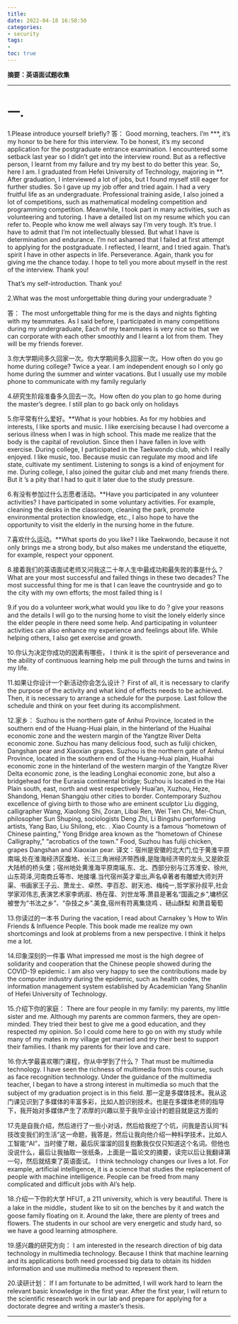 ```yaml
---
title: 
date: 2022-04-18 16:58:50
categories:
- security
tags:
- 
toc: true
---
```

**摘要：英语面试题收集**
<!-- more -->
---
# 一.
1.Please introduce yourself briefly?
答：
    Good morning, teachers. I’m ***, it’s my honor to be here for this interview.
    To be honest, it’s my second application for the postgraduate entrance examination. I encountered some setback last year so I didn’t get into the interview round. But as a reflective person, I learnt from my failure and try my best to do better this year. So, here I am.
  I graduated from Hefei University of Technology, majoring in **. After graduation, I interviewed a lot of jobs, but I found myself still eager for further studies. So I gave up my job offer and tried again.
    I had a very fruitful life as an undergraduate. Professional training aside, I also joined a lot of competitions, such as mathematical modeling competition and programming competition. Meanwhile, I took part in many activities, such as volunteering and tutoring. I have a detailed list on my resume which you can refer to.
    People who know me well always say I’m very tough. It’s true. I have to admit that I’m not intellectually blessed. But what I have is determination and endurance. I’m not ashamed that I failed at first attempt to applying for the postgraduate. I reflected, I learnt, and I tried again. That’s spirit I have in other aspects in life. Perseverance.
    Again, thank you for giving me the chance today. I hope to tell you more about myself in the rest of the interview. Thank you!

That’s my self-introduction. Thank you!

2.What was the most unforgettable thing during your undergraduate？

答：
    The most unforgettable thing for me is the days and nights fighting with my teammates. As I said before, I participated in many competitions during my undergraduate, Each of my teammates is very nice so that we can corporate with each other smoothly and I learnt a lot from them. They will be my friends forever.

3.你大学期间多久回家一次。你大学期间多久回家一次。How often do you go home during college?
Twice a year. I am independent enough so I only go home during the summer and winter vacations. But I usually use my mobile phone to communicate with my family regularly

4.研究生阶段准备多久回去一次。How often do you plan to go home during the master’s degree.
I still plan to go back only on holidays


5.你平常有什么爱好。**What is your hobbies.
As for my hobbies and interests, I like sports and music.
I like exercising because I had overcome a serious illness when I was in high school. This made me realize that the body is the capital of revolution. Since then I have fallen in love with exercise. During college, I participated in the Taekwondo club, which I really enjoyed.
I like music, too. Because music can regulate my mood and life state, cultivate my sentiment. Listening to songs is a kind of enjoyment for me. During college, I also joined the guitar club and met many friends there. But it ’s a pity that I had to quit it later due to the study pressure.

6.有没有参加过什么志愿者活动。**Have you participated in any volunteer activities?
I have participated in some voluntary activities. For example, cleaning the desks in the classroom, cleaning the park, promote environmental protection knowledge, etc., I also hope to have the opportunity to visit the elderly in the nursing home in the future.

7.喜欢什么运动。**What sports do you like?
I like Taekwondo, because it not only brings me a strong body, but also makes me understand the etiquette, for example, respect your opponent.

8.接着我们的英语面试老师又问我这二十年人生中最成功和最失败的事是什么？
What are your most successful and failed things in these two decades?
The most successful thing for me is that I can leave the countryside and go to the city with my own efforts; the most failed thing is I

9.if you do a volunteer work,what would you like to do？give your reasons and the details
I will go to the nursing home to visit the lonely elderly since the elder people in there need some help. And participating in volunteer activities can also enhance my experience and feelings about life. While helping others, I also get exercise and growth.

10.你认为决定你成功的因素有哪些，
I think it is the spirit of perseverance and the ability of continuous learning help me pull through the turns and twins in my life.

11.如果让你设计一个新活动你会怎么设计？
First of all, it is necessary to clarify the purpose of the activity and what kind of effects needs to be achieved. Then, it is necessary to arrange a schedule for the purpose. Last follow the schedule and think on your feet during its accomplishment.

12.家乡：
Suzhou is the northern gate of Anhui Province, located in the southern end of the Huang-Huai plain, in the hinterland of the Huaihai economic zone and the western margin of the Yangtze River Delta economic zone. Suzhou has many delicious food, such as fuliji chicken, Dangshan pear and Xiaoxian grapes.
Suzhou is the northern gate of Anhui Province, located in the southern end of the Huang-Huai plain, Huaihai economic zone in the hinterland of the western margin of the Yangtze River Delta economic zone, is the leading Longhai economic zone, but also a bridgehead for the Eurasia continental bridge; Suzhou is located in the Hai Plain south, east, north and west respectively Huai’an, Xuzhou, Heze, Shandong, Henan Shangqiu other cities to border. Contemporary Suzhou excellence of giving birth to those who are eminent sculptor Liu digging, calligrapher Wang, Xiaolong Shi, Zoran, Libai Ren, Wei Tien Chi, Mei-Chun, philosopher Sun Shuping, sociologists Deng Zhi, Li Bingshu performing artists, Yang Bao, Liu Shilong, etc. . Xiao County is a famous “hometown of Chinese painting,” Yong Bridge area known as the “hometown of Chinese Calligraphy,” “acrobatics of the town.” Food, Suzhou has fuliji chicken, grapes Dangshan and Xiaoxian pear.
译文：宿州是安徽的北大门,位于黄淮平原南端,处在淮海经济区腹地、长江三角洲经济带西缘,是陇海经济带的龙头,又是欧亚大陆桥的桥头堡；宿州地处黄淮海平原南端,东、北、西部分别与江苏淮安、徐州,山东荷泽,河南商丘等市、地接壤.当代宿州英才辈出,声名卓著者有雕塑大师刘开渠、书画家王子云、萧龙士、卓然、李百忍、尉天池、梅纯一,哲学家孙叔平,社会学家邓伟志,表演艺术家李炳淑、杨在葆、刘世龙等.萧县是著名“国画之乡”,墉桥区被誉为“书法之乡”、“杂技之乡”.美食,宿州有符离集烧鸡 、砀山酥梨 和萧县葡萄

13.你读过的一本书
During the vacation, I read about Carnakey ’s How to Win Friends & Influence People. This book made me realize my own shortcomings and look at problems from a new perspective. I think it helps me a lot.

14.印象深刻的一件事
What impressed me most is the high degree of solidarity and cooperation that the Chinese people showed during the COVID-19 epidemic. I am also very happy to see the contributions made by the computer industry during the epidemic, such as health codes, the information management system established by Academician Yang Shanlin of Hefei University of Technology.

15.介绍下你的家庭：
There are four people in my family: my parents, my little sister and me. Although my parents are common farmers, they are open-minded. They tried their best to give me a good education, and they respected my opinion. So I could come here to go on with my study while many of my mates in my village get married and try their best to support their families. I thank my parents for their love and care.

16.你大学最喜欢哪门课程，你从中学到了什么？
That must be multimedia technology. I have seen the richness of multimedia from this course, such as face recognition technology. Under the guidance of the multimedia teacher, I began to have a strong interest in multimedia so much that the subject of my graduation project is in this field.
那一定是多媒体技术。我从这门课见识到了多媒体的丰富多彩，比如人脸识别技术。也是在多媒体老师的指导下，我开始对多媒体产生了浓厚的兴趣以至于我毕业设计的题目就是这方面的

17.先是自我介绍，然后进行了一些小对话，然后给我挖了个坑，问我是否认同“科技改变我们的生活”这一命题，我答是，然后让我向他介绍一种科学技术，比如人工智能“AI”，当时傻了眼，最后灰溜溜的回复抱歉我仅仅只知道这个名词。但他也没说什么，最后让我抽取一张纸条，上面是一篇论文的摘要，读完以后让我翻译第一句，然后就结束了英语面试。
I think technology changes our lives a lot. For example, artificial intelligence, it is a science that studies the replacement of people with machine intelligence. People can be freed from many complicated and difficult jobs with AI’s help.

18.介绍一下你的大学
HFUT, a 211 university, which is very beautiful. There is a lake in the middle，student like to sit on the benches by it and watch the goose family floating on it. Around the lake, there are plenty of trees and flowers. The students in our school are very energetic and study hard, so we have a good learning atmosphere.

19.感兴趣的研究方向：
I am interested in the research direction of big data technology in multimedia technology. Because I think that machine learning and its applications both need processed big data to obtain its hidden information and use multimedia method to represent them.

20.读研计划：
If I am fortunate to be admitted, I will work hard to learn the relevant basic knowledge in the first year. After the first year, I will return to the scientific research work in our lab and prepare for applying for a doctorate degree and writing a master’s thesis.


---

